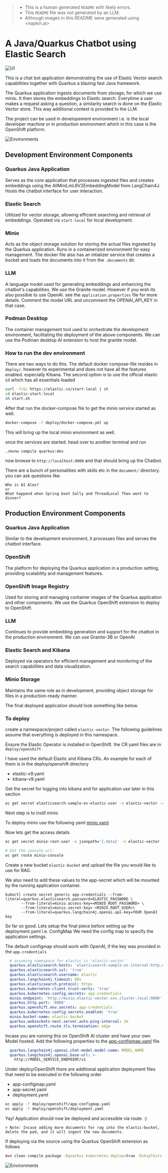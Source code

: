 
> - This is a human generated `README` with likely errors. 
> - This `README` file was not generated by an LLM. 
> - Although images in this README were generated using <napkin.ai> 

# A Java/Quarkus Chatbot using Elastic Search
![UI](./images/ui.jpeg)

This is a chat bot application demonstrating the use of Elastic Vector search capabilities together with Quarkus a blazing fast Java framework.

The Quarkus application ingests documents from storage, for which we use minio. It then stores the embeddings to Elastic search. Everytime a user makes a request asking a question, a similarity search is done on the Elastic Vector store. This way additional context is provided to the LLM. 

The project can be used in developement environment i.e. is the local developer machine or in production environment which in this case is the OpenShift platform.

![Environments](./images/env.svg)

## Development Environment Components

### Quarkus Java Application
Serves as the core application that processes ingested files and creates embeddings using the AllMiniLmL6V2EmbeddingModel from LangChain4J. Hosts the chatbot interface for user interaction.

### Elastic Search
Utilized for vector storage, allowing efficient searching and retrieval of embeddings.
Operated via `start-local` for local development.


### Minio
Acts as the object storage solution for storing the actual files ingested by the Quarkus application. Runs in a containerized environment for easy management. The docker file also has an intializer service that creates a bucket and loads the documents into it from the `.documents` dir. 


### LLM
A language model used for generating embeddings and enhancing the chatbot's capabilities. We use the Granite model. However if you wish its also possible to use OpenAI. see the `application.properties` file for more details. Comment the model URL and uncomment the OPENAI_API_KEY in that case. 

### Podman Desktop
The container management tool used to orchestrate the development environment, facilitating the deployment of the above components. We can use the Podman desktop AI extension to host the granite model. 


### How to run the dev environment
There are two ways to do this. The default docker compose-file resides in `deploy/`. however its experimental and does not have all the features enabled. especially Kibana. The second option is to use the official elastic cli which has all essentials loaded 

```bash
curl -fsSL https://elastic.co/start-local | sh
cd elastic-start-local
sh start.sh
```
 
After that run the docker-compose file to get the minio service started as well.

```bash
docker-compose -f deploy/docker-compose.yml up
```

This will bring up the local minio environment as well. 

once the services are started. head over to another terminal and run
```shell script
./mvnw compile quarkus:dev
```

now browse to `http://localhost:8080` and that should bring up the Chatbot. 

There are a bunch of personalities with skills etc in the `document/` directory. you can ask questions like. 
```
Who is AI Alex? 
or 
What happend when Spring boot Sally and ThreadLocal Theo went to dinner?
``` 

## Production Environment Components

### Quarkus Java Application
Similar to the development environment, it processes files and serves the chatbot interface.


### OpenShift
The platform for deploying the Quarkus application in a production setting, providing scalability and management features.

### OpenShift Image Registry
Used for storing and managing container images of the Quarkus application and other components. We use the Quarkus OpenShift extension to deploy to OpenShift.


### LLM
Continues to provide embedding generation and support for the chatbot in the production environment. We can use Granite-3B or OpenAI


### Elastic Search and Kibana
Deployed via operators for efficient management and monitoring of the search capabilities and data visualization.

### Minio Storage
Maintains the same role as in development, providing object storage for files in a production-ready manner.

The final deployed application should look something like below.

### To deploy
create a namespace/project called `elastic-vector`. The following guidelines assume that everything is deployed in this namespace.

Ensure the Elastic Operator is installed in OpenShift. the CR yaml files are in `deploy/openshift`

I have used the default Elastic and Kibana CRs. 
An example for each of them is in the deploy/openshift directory
- elastic-v9.yaml
- kibana-v9.yaml

Get the secret for logging into kibana and for application use later in this section

```bash
oc get secret elasticsearch-sample-es-elastic-user -n elastic-vector -o jsonpath='{.data}' | jq -r '.elastic | @base64d'
```

Next step is to instll minio

To deploy minio use the following yaml [minio.yaml](deploy/openshift/minio.yaml)  

Now lets get the access details
```bash
oc get secret minio-root-user -o jsonpath='{.data}' -n elastic-vector | jq

# Get the console url:
oc get route minio-console
```
Create a new bucket `elastic-bucket` and upload the file you would like to use for RAG. 


We also need to add these values to the app-secret which will be mounted by the running application container. 

```
kubectl create secret generic app-credentials --from-literal=quarkus.elasticsearch.password=ELASTIC_PASSWORD \
       --from-literal=minio.access-key=<MINIO_ROOT_PASSWORD> \
       --from-literal=minio.secret-key= <MINIO_ROOT_USER>\
       --from-literal=quarkus.langchain4j.openai.api-key=YOUR OpenAI key
```

So far so good. Lets setup the final piece before setting up the deployment.yaml i.e. ConfigMap
We need the config map to specify the application settings. 

The default configmap should work with OpenAI, if the key was provided in the `app-credentials` 

```yaml
  # assuming namespace for elastic is 'elastic-vector'
  quarkus.elasticsearch.hosts: 'elasticsearch-sample-es-internal-http.elastic-vector.svc.cluster.local:9200'
  quarkus.elasticsearch.ssl: 'true'
  quarkus.elasticsearch.username: elastic
  quarkus.langchain4j.timeout: 60s
  quarkus.elasticsearch.protocol: https
  quarkus.kubernetes-client.trust-certs: 'true'
  quarkus.kubernetes-config.secrets: app-credentials
  minio.endpoint: 'http://minio.elastic-vector.svc.cluster.local:9000'
  quarkus.http.port: '8080'
  quarkus.openshift.env.secrets: app-credentials
  quarkus.kubernetes-config.secrets.enabled: 'true'
  minio.bucket-name: elastic-bucket
  quarkus.websockets-next.server.auto-ping-interval: 1m
  quarkus.openshift.route.tls.termination: edge
```

Incase you are running this on OpenShift AI cluster and have your own Model hosted. Add the following properties to the [app-configmap.yaml](deploy/openshift/app-configmap.yaml) file.

```yaml
  quarkus.langchain4j.openai.chat-model.model-name: MODEL_NAME
  quarkus.langchain4j.openai.base-url: >-
    http://MODEL_SERVICE_ENDPOINT/v1
```


Under deploy/OpenShift there are additional application deployment files that need to be executed in the following order
- app-configmap.yaml
- app-secret.yaml
- deployment.yaml

```bash
oc apply -f deploy/openshift/app-configmap.yaml
oc apply -f deploy/openshift/deployment.yaml
```

Yay! Application should now be deployed and accessible via route. :) 

    > Note: Incase adding more documents for rag into the elastic-bucket, delete the pod, and it will ingest the new documents. 

If deploying via the source using the Quarkus OpenShift extension as follows

```bash
mvn clean compile package -Dquarkus.kubernetes.deploy=true -DskipTests
```

![Environments](./images/Elastic+Redhat+Quarkus.jpeg)